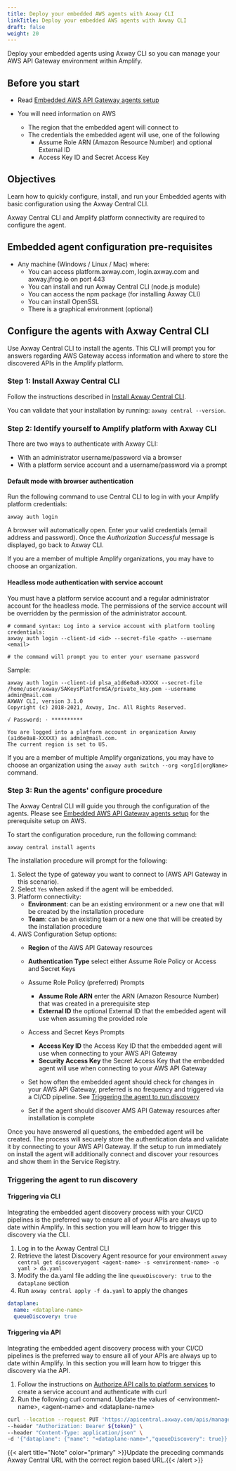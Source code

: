 ```yaml
---
title: Deploy your embedded AWS agents with Axway CLI
linkTitle: Deploy your embedded AWS agents with Axway CLI
draft: false
weight: 20
---
```

Deploy your embedded agents using Axway CLI so you can manage your AWS API Gateway environment within Amplify.

## Before you start

* Read [Embedded AWS API Gateway agents setup](/docs/connect_manage_environ/connect_aws_gateway/embedded-aws-agent-setup/)
* You will need information on AWS

    * The region that the embedded agent will connect to
    * The credentials the embedded agent will use, one of the following
        * Assume Role ARN (Amazon Resource Number) and optional External ID
        * Access Key ID and Secret Access Key

## Objectives

Learn how to quickly configure, install, and run your Embedded agents with basic configuration using the Axway Central CLI.

Axway Central CLI and Amplify platform connectivity are required to configure the agent.

## Embedded agent configuration pre-requisites

* Any machine (Windows / Linux / Mac) where:
    * You can access platform.axway.com, login.axway.com and axway.jfrog.io on port 443
    * You can install and run Axway Central CLI (node.js module)
    * You can access the npm package (for installing Axway CLI)
    * You can install OpenSSL
    * There is a graphical environment (optional)

## Configure the agents with Axway Central CLI

Use Axway Central CLI to install the agents. This CLI will prompt you for answers regarding AWS Gateway access information and where to store the discovered APIs in the Amplify platform.

### Step 1: Install Axway Central CLI

Follow the instructions described in [Install Axway Central CLI](/docs/integrate_with_central/cli_central/cli_install/).

You can validate that your installation by running: `axway central --version`.

### Step 2: Identify yourself to Amplify platform with Axway CLI

There are two ways to authenticate with Axway CLI:

* With an administrator username/password via a browser
* With a platform service account and a username/password via a prompt

#### Default mode with browser authentication

Run the following command to use Central CLI to log in with your Amplify platform credentials:

```shell
axway auth login
```

A browser will automatically open.
Enter your valid credentials (email address and password). Once the *Authorization Successful* message is displayed, go back to Axway CLI.

If you are a member of multiple Amplify organizations, you may have to choose an organization.

#### Headless mode authentication with service account

You must have a platform service account and a regular administrator account for the headless mode. The permissions of the service account will be overridden by the permission of the administrator account.

```shell
# command syntax: Log into a service account with platform tooling credentials:
axway auth login --client-id <id> --secret-file <path> --username <email>

# the command will prompt you to enter your username password
```

Sample:

```shell
axway auth login --client-id plsa_a1d6e0a8-XXXXX --secret-file /home/user/axway/SAKeysPlatformSA/private_key.pem --username admin@mail.com
AXWAY CLI, version 3.1.0
Copyright (c) 2018-2021, Axway, Inc. All Rights Reserved.

√ Password: · **********

You are logged into a platform account in organization Axway (a1d6e0a8-XXXXX) as admin@mail.com.
The current region is set to US.
```

If you are a member of multiple Amplify organizations, you may have to choose an organization using the `axway auth switch --org <orgId|orgName>` command.

### Step 3: Run the agents' configure procedure

The Axway Central CLI will guide you through the configuration of the agents. Please see [Embedded AWS API Gateway agents setup](/docs/connect_manage_environ/connect_aws_gateway/embedded-aws-agent-setup/) for the prerequisite setup on AWS.

To start the configuration procedure, run the following command:

```shell
axway central install agents
```

The installation procedure will prompt for the following:

1. Select the type of gateway you want to connect to (AWS API Gateway in this scenario).
2. Select `Yes` when asked if the agent will be embedded.
3. Platform connectivity:
   * **Environment**: can be an existing environment or a new one that will be created by the installation procedure
   * **Team**: can be an existing team or a new one that will be created by the installation procedure
4. AWS Configuration Setup options:
   * **Region** of the AWS API Gateway resources
   * **Authentication Type** select either Assume Role Policy or Access and Secret Keys

   * Assume Role Policy (preferred) Prompts
     * **Assume Role ARN** enter the ARN (Amazon Resource Number) that was created in a prerequisite step
     * **External ID** the optional External ID that the embedded agent will use when assuming the provided role

   * Access and Secret Keys Prompts
     * **Access Key ID** the Access Key ID that the embedded agent will use when connecting to your AWS API Gateway
     * **Security Access Key** the Secret Access Key that the embedded agent will use when connecting to your AWS API Gateway
   * Set how often the embedded agent should check for changes in your AWS API Gateway, preferred is no frequency and triggered via a CI/CD pipeline. See [Triggering the agent to run discovery](#triggering-the-agent-to-run-discovery)
   * Set if the agent should discover AMS API Gateway resources after installation is complete

Once you have answered all questions, the embedded agent will be created. The process will securely store the authentication data and validate it by connecting to your AWS API Gateway. If the setup to run immediately on install the agent will additionally connect and discover your resources and show them in the Service Registry.

### Triggering the agent to run discovery

#### Triggering via CLI

Integrating the embedded agent discovery process with your CI/CD pipelines is the preferred way to ensure all of your APIs are always up to date within Amplify. In this section you will learn how to trigger this discovery via the CLI.

1. Log in to the Axway Central CLI
2. Retrieve the latest Discovery Agent resource for your environment `axway central get discoveryagent <agent-name> -s <environment-name> -o yaml > da.yaml`
3. Modify the da.yaml file adding the line `queueDiscovery: true` to the `dataplane` section
4. Run `axway central apply -f da.yaml` to apply the changes

```yaml
dataplane:
  name: <dataplane-name>
  queueDiscovery: true
```

#### Triggering via API

Integrating the embedded agent discovery process with your CI/CD pipelines is the preferred way to ensure all of your APIs are always up to date within Amplify. In this section you will learn how to trigger this discovery via the API.

1. Follow the instructions on [Authorize API calls to platform services](/docs/integrate_with_central/platform-auth-examples/) to create a service account and authenticate with curl
2. Run the following curl command. Update the values of &lt;environment-name&gt;, &lt;agent-name&gt; and &lt;dataplane-name&gt;

```sh
curl --location --request PUT 'https://apicentral.axway.com/apis/management/v1alpha1/environments/<environment-name>/discoveryagents/<agent-name>/dataplane' \
--header "Authorization: Bearer ${token}" \
--header "Content-Type: application/json" \
-d '{"dataplane": {"name": "<dataplane-name>","queueDiscovery": true}}'
```

{{< alert title="Note" color="primary" >}}Update the preceding commands Axway Central URL with the correct region based URL.{{< /alert >}}